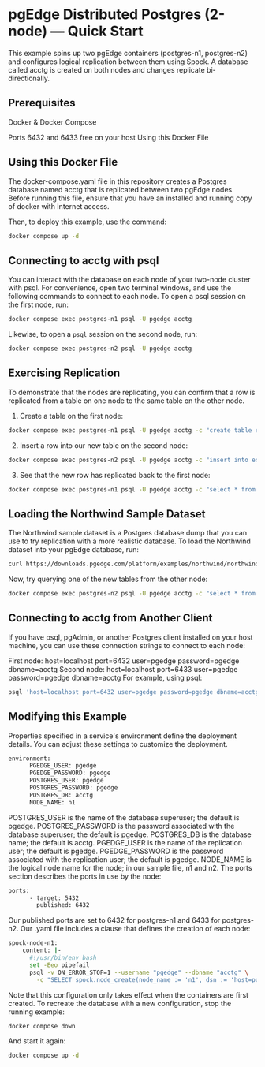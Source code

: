 # pgEdge Distributed Postgres (2-node) — Quick Start

This example spins up two pgEdge containers (postgres-n1, postgres-n2) and configures logical replication between them using Spock. A database called acctg is created on both nodes and changes replicate bi-directionally.

## Prerequisites

Docker & Docker Compose

Ports 6432 and 6433 free on your host
Using this Docker File


## Using this Docker File
The docker-compose.yaml file in this repository creates a Postgres database named acctg that is replicated between two pgEdge nodes. Before running this file, ensure that you have an installed and running copy of docker with Internet access.

Then, to deploy this example, use the command:
```sh
docker compose up -d
```

## Connecting to acctg with psql
You can interact with the database on each node of your two-node cluster with psql. For convenience, open two terminal windows, and use the following commands to connect to each node. To open a psql session on the first node, run:

```sh
docker compose exec postgres-n1 psql -U pgedge acctg
```

Likewise, to open a `psql` session on the second node, run:
```sh
docker compose exec postgres-n2 psql -U pgedge acctg
```

## Exercising Replication
To demonstrate that the nodes are replicating, you can confirm that a row is replicated from a table on one node to the same table on the other node.

1. Create a table on the first node:
```sh
docker compose exec postgres-n1 psql -U pgedge acctg -c "create table example (id int primary key, data text);"
```
2. Insert a row into our new table on the second node:
```sh
docker compose exec postgres-n2 psql -U pgedge acctg -c "insert into example (id, data) values (1, 'Hello, pgEdge!');"
```
3. See that the new row has replicated back to the first node:
```sh
docker compose exec postgres-n1 psql -U pgedge acctg -c "select * from example;"
```

## Loading the Northwind Sample Dataset
The Northwind sample dataset is a Postgres database dump that you can use to try replication with a more realistic database. To load the Northwind dataset into your pgEdge database, run:

```sh
curl https://downloads.pgedge.com/platform/examples/northwind/northwind.sql | docker compose exec -T postgres-n1 psql -U pgedge acctg
```

Now, try querying one of the new tables from the other node:

```sh
docker compose exec postgres-n2 psql -U pgedge acctg -c "select * from northwind.shippers"
```

## Connecting to acctg from Another Client
If you have psql, pgAdmin, or another Postgres client installed on your host machine, you can use these connection strings to connect to each node:

First node: host=localhost port=6432 user=pgedge password=pgedge dbname=acctg
Second node: host=localhost port=6433 user=pgedge password=pgedge dbname=acctg
For example, using psql:

```sh
psql 'host=localhost port=6432 user=pgedge password=pgedge dbname=acctg'
```

## Modifying this Example
Properties specified in a service's environment define the deployment details. You can adjust these settings to customize the deployment.

```sh
environment:
      PGEDGE_USER: pgedge
      PGEDGE_PASSWORD: pgedge
      POSTGRES_USER: pgedge
      POSTGRES_PASSWORD: pgedge
      POSTGRES_DB: acctg
      NODE_NAME: n1
```
POSTGRES_USER is the name of the database superuser; the default is pgedge.
POSTGRES_PASSWORD is the password associated with the database superuser; the default is pgedge.
POSTGRES_DB is the database name; the default is acctg.
PGEDGE_USER is the name of the replication user; the default is pgedge.
PGEDGE_PASSWORD is the password associated with the replication user; the default is pgedge.
NODE_NAME is the logical node name for the node; in our sample file, n1 and n2.
The ports section describes the ports in use by the node:      
```sh
ports:
      - target: 5432
        published: 6432
```



Our published ports are set to 6432 for postgres-n1 and 6433 for postgres-n2.
Our .yaml file includes a clause that defines the creation of each node:
```sh
spock-node-n1:
    content: |-
      #!/usr/bin/env bash
      set -Eeo pipefail
      psql -v ON_ERROR_STOP=1 --username "pgedge" --dbname "acctg" \
        -c "SELECT spock.node_create(node_name := 'n1', dsn := 'host=postgres-n1 port=5432 dbname=acctg user=pgedge password=pgedge');"
```
Note that this configuration only takes effect when the containers are first created. To recreate the database with a new configuration, stop the running example:

```sh
docker compose down
```

And start it again:

```sh
docker compose up -d
```
